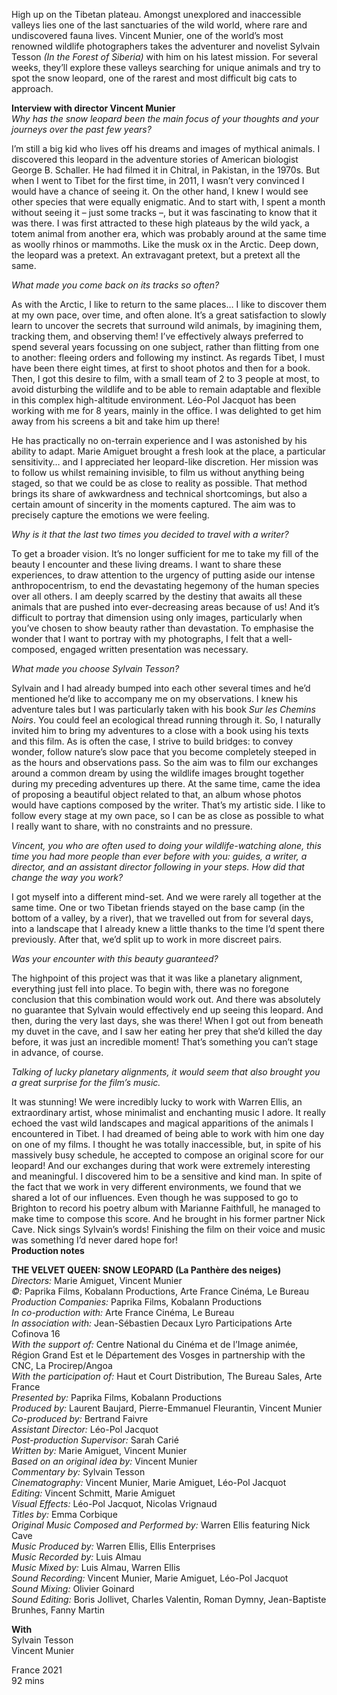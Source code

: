 
High up on the Tibetan plateau. Amongst unexplored and inaccessible valleys lies one of the last sanctuaries of the wild world, where rare and undiscovered fauna lives. Vincent Munier, one of the world’s most renowned wildlife photographers takes the adventurer and novelist Sylvain Tesson _(In the Forest of Siberia)_ with him on his latest mission. For several weeks, they’ll explore these valleys searching for unique animals and try to spot the snow leopard, one of the rarest and most difficult big cats to approach.<br>

**Interview with director Vincent Munier**<br>
_Why has the snow leopard been the main focus of your thoughts and your journeys over the past few years?_

I’m still a big kid who lives off his dreams and images of mythical animals. I discovered this leopard in the adventure stories of American biologist George B. Schaller. He had filmed it in Chitral, in Pakistan, in the 1970s. But when I went to Tibet for the first time, in 2011, I wasn’t very convinced I would have a chance of seeing it. On the other hand, I knew I would see other species that were equally enigmatic. And to start with, I spent a month without seeing it – just some tracks –, but it was fascinating to know that it was there. I was first attracted to these high plateaus by the wild yack, a totem animal from another era, which was probably around at the same time as woolly rhinos or mammoths. Like the musk ox in the Arctic. Deep down, the leopard was a pretext. An extravagant pretext, but a pretext all the same.

_What made you come back on its tracks so often?_

As with the Arctic, I like to return to the same places… I like to discover them at my own pace, over time, and often alone. It’s a great satisfaction to slowly learn to uncover the secrets that surround wild animals, by imagining them, tracking them, and observing them! I’ve effectively always preferred to spend several years focussing on one subject, rather than flitting from one to another: fleeing orders and following my instinct. As regards Tibet, I must have been there eight times, at first to shoot photos and then for a book. Then, I got this desire to film, with a small team of 2 to 3 people at most, to avoid disturbing the wildlife and to be able to remain adaptable and flexible in this complex high-altitude environment. Léo-Pol Jacquot has been working with me for 8 years, mainly in the office. I was delighted to get him away from his screens a bit and take him up there!

He has practically no on-terrain experience and I was astonished by his ability to adapt. Marie Amiguet brought a fresh look at the place, a particular sensitivity… and I appreciated her leopard-like discretion. Her mission was to follow us whilst remaining invisible, to film us without anything being staged, so that we could be as close to reality as possible. That method brings its share of awkwardness and technical shortcomings, but also a certain amount of sincerity in the moments captured. The aim was to precisely capture the emotions we were feeling.

_Why is it that the last two times you decided to travel with a writer?_

To get a broader vision. It’s no longer sufficient for me to take my fill of the beauty I encounter and these living dreams. I want to share these experiences, to draw attention to the urgency of putting aside our intense anthropocentrism, to end the devastating hegemony of the human species over all others. I am deeply scarred by the destiny that awaits all these animals that are pushed into ever-decreasing areas because of us! And it’s difficult to portray that dimension using only images, particularly when you’ve chosen to show beauty rather than devastation. To emphasise the wonder that I want to portray with my photographs, I felt that a well-composed, engaged written presentation was necessary.

_What made you choose Sylvain Tesson?_

Sylvain and I had already bumped into each other several times and he’d mentioned he’d like to accompany me on my observations. I knew his adventure tales but I was particularly taken with his book _Sur les Chemins Noirs_. You could feel an ecological thread running through it. So, I naturally invited him to bring my adventures to a close with a book using his texts and this film. As is often the case, I strive to build bridges: to convey wonder, follow nature’s slow pace that you become completely steeped in as the hours and observations pass. So the aim was to film our exchanges around a common dream by using the wildlife images brought together during my preceding adventures up there. At the same time, came the idea of proposing a beautiful object related to that, an album whose photos would have captions composed by the writer. That’s my artistic side. I like to follow every stage at my own pace, so I can be as close as possible to what I really want to share, with no constraints and no pressure.

_Vincent, you who are often used to doing your wildlife-watching alone, this time you had more people than ever before with you: guides, a writer, a director, and an assistant director following in your steps. How did that change the way you work?_

I got myself into a different mind-set. And we were rarely all together at the same time. One or two Tibetan friends stayed on the base camp (in the bottom of a valley, by a river), that we travelled out from for several days, into a landscape that I already knew a little thanks to the time I’d spent there previously. After that, we’d split up to work in more discreet pairs.

_Was your encounter with this beauty guaranteed?_

The highpoint of this project was that it was like a planetary alignment, everything just fell into place. To begin with, there was no foregone conclusion that this combination would work out. And there was absolutely no guarantee that Sylvain would effectively end up seeing this leopard. And then, during the very last days, she was there! When I got out from beneath my duvet in the cave, and I saw her eating her prey that she’d killed the day before, it was just an incredible moment! That’s something you can’t stage in advance, of course.

_Talking of lucky planetary alignments, it would seem that also brought you a great surprise for the film’s music._

It was stunning! We were incredibly lucky to work with Warren Ellis, an extraordinary artist, whose minimalist and enchanting music I adore. It really echoed the vast wild landscapes and magical apparitions of the animals I encountered in Tibet. I had dreamed of being able to work with him one day on one of my films. I thought he was totally inaccessible, but, in spite of his massively busy schedule, he accepted to compose an original score for our leopard! And our exchanges during that work were extremely interesting and meaningful. I discovered him to be a sensitive and kind man. In spite of the fact that we work in very different environments, we found that we shared a lot of our influences. Even though he was supposed to go to Brighton to record his poetry album with Marianne Faithfull, he managed to make time to compose this score. And he brought in his former partner Nick Cave. Nick sings Sylvain’s words! Finishing the film on their voice and music was something I’d never dared hope for!<br>
**Production notes**<br>

**THE VELVET QUEEN: SNOW LEOPARD (La Panthère des neiges)**<br>
_Directors:_ Marie Amiguet, Vincent Munier<br>
_©:_ Paprika Films, Kobalann Productions, Arte France Cinéma, Le Bureau<br>
_Production Companies:_ Paprika Films, Kobalann Productions<br>
_In co-production with:_ Arte France Cinéma, Le Bureau<br>
_In association with:_ Jean-Sébastien Decaux Lyro Participations Arte Cofinova 16<br>
_With the support of:_ Centre National du Cinéma et de l’Image animée, Région Grand Est et le Département des Vosges in partnership with the CNC, La Procirep/Angoa<br>
_With the participation of:_ Haut et Court Distribution, The Bureau Sales, Arte France<br>
_Presented by:_ Paprika Films, Kobalann Productions<br>
_Produced by:_ Laurent Baujard, Pierre-Emmanuel Fleurantin, Vincent Munier<br>
_Co-produced by:_ Bertrand Faivre<br>
_Assistant Director:_ Léo-Pol Jacquot<br>
_Post-production Supervisor:_ Sarah Carié<br>
_Written by:_ Marie Amiguet, Vincent Munier<br>
_Based on an original idea by:_ Vincent Munier<br>
_Commentary by:_ Sylvain Tesson<br>
_Cinematography:_ Vincent Munier, Marie Amiguet, Léo-Pol Jacquot<br>
_Editing:_ Vincent Schmitt, Marie Amiguet<br>
_Visual Effects:_ Léo-Pol Jacquot, Nicolas Vrignaud<br>
_Titles by:_ Emma Corbique<br>
_Original Music Composed and Performed by:_ Warren Ellis featuring Nick Cave<br>
_Music Produced by:_ Warren Ellis, Ellis Enterprises<br>
_Music Recorded by:_ Luis Almau<br>
_Music Mixed by:_ Luis Almau, Warren Ellis<br>
_Sound Recording:_ Vincent Munier, Marie Amiguet, Léo-Pol Jacquot<br>
_Sound Mixing:_ Olivier Goinard<br>
_Sound Editing:_ Boris Jollivet, Charles Valentin, Roman Dymny, Jean-Baptiste Brunhes, Fanny Martin<br>

**With**<br>
Sylvain Tesson<br>
Vincent Munier<br>

France 2021<br>
92 mins<br>
<!--stackedit_data:
eyJoaXN0b3J5IjpbMTE1MzY4MjIxMl19
-->